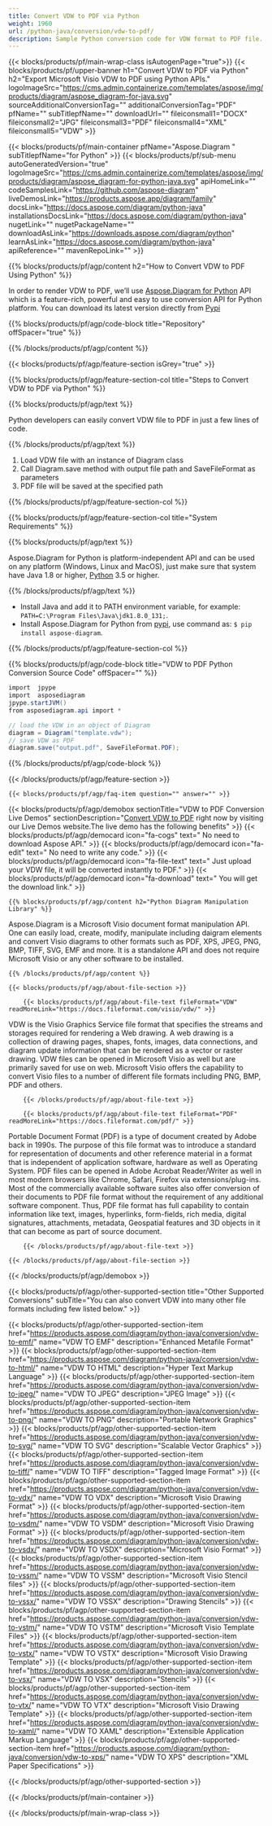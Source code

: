 ```yaml
---
title: Convert VDW to PDF via Python 
weight: 1960
url: /python-java/conversion/vdw-to-pdf/ 
description: Sample Python conversion code for VDW format to PDF file. Use this example code to convert VDW to PDF within any Python based application.
---
```


{{< blocks/products/pf/main-wrap-class isAutogenPage="true">}}
{{< blocks/products/pf/upper-banner h1="Convert VDW to PDF via Python" h2="Export Microsoft Visio VDW to PDF using Python APIs." logoImageSrc="https://cms.admin.containerize.com/templates/aspose/img/products/diagram/aspose_diagram-for-java.svg" sourceAdditionalConversionTag="" additionalConversionTag="PDF" pfName="" subTitlepfName="" downloadUrl="" fileiconsmall1="DOCX" fileiconsmall2="JPG" fileiconsmall3="PDF" fileiconsmall4="XML" fileiconsmall5="VDW" >}}

{{< blocks/products/pf/main-container pfName="Aspose.Diagram " subTitlepfName="for Python" >}}
{{< blocks/products/pf/sub-menu autoGeneratedVersion="true" logoImageSrc="https://cms.admin.containerize.com/templates/aspose/img/products/diagram/aspose_diagram-for-python-java.svg" apiHomeLink="" codeSamplesLink="https://github.com/aspose-diagram" liveDemosLink="https://products.aspose.app/diagram/family" docsLink="https://docs.aspose.com/diagram/python-java" installationsDocsLink="https://docs.aspose.com/diagram/python-java" nugetLink="" nugetPackageName="" downloadAsLink="https://downloads.aspose.com/diagram/python" learnAsLink="https://docs.aspose.com/diagram/python-java" apiReference="" mavenRepoLink="" >}}

{{% blocks/products/pf/agp/content h2="How to Convert VDW to PDF Using Python" %}}

 In order to render VDW to PDF, we’ll use
 [Aspose.Diagram for Python](https://products.aspose.com/diagram/python-java/) 
 API which is a feature-rich, powerful and easy to use conversion API for Python platform. You can download its latest version directly from
 [Pypi](https://pypi.org/project/aspose-diagram/) 

{{% blocks/products/pf/agp/code-block title="Repository" offSpacer="true" %}}

{{% /blocks/products/pf/agp/content %}}

{{< blocks/products/pf/agp/feature-section isGrey="true" >}}

{{% blocks/products/pf/agp/feature-section-col title="Steps to Convert VDW to PDF via Python" %}}

{{% blocks/products/pf/agp/text %}}

 Python developers can easily convert VDW file to PDF in just a few lines of code.

{{% /blocks/products/pf/agp/text %}}

1.  Load VDW file with an instance of Diagram class
1.  Call Diagram.save method with output file path and SaveFileFormat as parameters
1.  PDF file will be saved at the specified path

{{% /blocks/products/pf/agp/feature-section-col %}}

{{% blocks/products/pf/agp/feature-section-col title="System Requirements" %}}

{{% blocks/products/pf/agp/text %}}

 Aspose.Diagram for Python is platform-independent API and can be used on any platform (Windows, Linux and MacOS), just make sure that system have Java 1.8 or higher, [Python](https://www.python.org/downloads/) 3.5 or higher. 
 
{{% /blocks/products/pf/agp/text %}}

- Install Java and add it to PATH environment variable, for example: <code>PATH=C:\Program Files\Java\jdk1.8.0_131;</code>.
- Install Aspose.Diagram for Python from <a href="https://pypi.org/project/aspose-diagram/">pypi</a>, use command as: <code>$ pip install aspose-diagram</code>.

{{% /blocks/products/pf/agp/feature-section-col %}}

{{% blocks/products/pf/agp/code-block title="VDW to PDF Python Conversion Source Code" offSpacer="" %}}

```cs
import  jpype     
import  asposediagram     
jpype.startJVM() 
from asposediagram.api import *

// load the VDW in an object of Diagram 
diagram = Diagram("template.vdw");
// save VDW as PDF 
diagram.save("output.pdf", SaveFileFormat.PDF);   

```

{{% /blocks/products/pf/agp/code-block %}}

{{< /blocks/products/pf/agp/feature-section >}}

    {{< blocks/products/pf/agp/faq-item question="" answer="" >}}
 

<!-- aboutfile Starts -->

{{< blocks/products/pf/agp/demobox sectionTitle="VDW to PDF Conversion Live Demos" sectionDescription="[Convert VDW to PDF](https://products.aspose.app/diagram/conversion/vdw-to-pdf) right now by visiting our Live Demos website.The live demo has the following benefits" >}}
        {{< blocks/products/pf/agp/democard icon="fa-cogs" text=" No need to download Aspose API." >}}
        {{< blocks/products/pf/agp/democard icon="fa-edit" text=" No need to write any code." >}}
        {{< blocks/products/pf/agp/democard icon="fa-file-text" text=" Just upload your VDW file, it will be converted instantly to PDF." >}}
        {{< blocks/products/pf/agp/democard icon="fa-download" text=" You will get the download link." >}}

    {{% blocks/products/pf/agp/content h2="Python Diagram Manipulation Library" %}}

 Aspose.Diagram is a Microsoft Visio document format manipulation API. One can easily load, create, modify, manipulate including daigram elements and convert Visio diagrams to other formats such as PDF, XPS, JPEG, PNG, BMP, TIFF, SVG, EMF and more. It is a standalone API and does not require Microsoft Visio or any other software to be installed.  



    {{% /blocks/products/pf/agp/content %}}

    {{< blocks/products/pf/agp/about-file-section >}}

        {{< blocks/products/pf/agp/about-file-text fileFormat="VDW" readMoreLink="https://docs.fileformat.com/visio/vdw/" >}}

VDW is the Visio Graphics Service file format that specifies the streams and storages required for rendering a Web drawing. A web drawing is a collection of drawing pages, shapes, fonts, images, data connections, and diagram update information that can be rendered as a vector or raster drawing. VDW files can be opened in Microsoft Visio as well but are primarily saved for use on web. Microsoft Visio offers the capability to convert Visio files to a number of different file formats including PNG, BMP, PDF and others.


        {{< /blocks/products/pf/agp/about-file-text >}}

        {{< blocks/products/pf/agp/about-file-text fileFormat="PDF" readMoreLink="https://docs.fileformat.com/pdf/" >}}

Portable Document Format (PDF) is a type of document created by Adobe back in 1990s. The purpose of this file format was to introduce a standard for representation of documents and other reference material in a format that is independent of application software, hardware as well as Operating System. PDF files can be opened in Adobe Acrobat Reader/Writer as well in most modern browsers like Chrome, Safari, Firefox via extensions/plug-ins. Most of the commercially available software suites also offer conversion of their documents to PDF file format without the requirement of any additional software component. Thus, PDF file format has full capability to contain information like text, images, hyperlinks, form-fields, rich media, digital signatures, attachments, metadata, Geospatial features and 3D objects in it that can become as part of source document.


        {{< /blocks/products/pf/agp/about-file-text >}}

    {{< /blocks/products/pf/agp/about-file-section >}}

{{< /blocks/products/pf/agp/demobox >}}

<!-- aboutfile Ends -->

{{< blocks/products/pf/agp/other-supported-section title="Other Supported Conversions" subTitle="You can also convert VDW into many other file formats including few listed below." >}}

{{< blocks/products/pf/agp/other-supported-section-item href="https://products.aspose.com/diagram/python-java/conversion/vdw-to-emf/" name="VDW TO EMF" description="Enhanced Metafile Format" >}}
{{< blocks/products/pf/agp/other-supported-section-item href="https://products.aspose.com/diagram/python-java/conversion/vdw-to-html/" name="VDW TO HTML" description="Hyper Text Markup Language" >}}
{{< blocks/products/pf/agp/other-supported-section-item href="https://products.aspose.com/diagram/python-java/conversion/vdw-to-jpeg/" name="VDW TO JPEG" description="JPEG Image" >}}
{{< blocks/products/pf/agp/other-supported-section-item href="https://products.aspose.com/diagram/python-java/conversion/vdw-to-png/" name="VDW TO PNG" description="Portable Network Graphics" >}}
{{< blocks/products/pf/agp/other-supported-section-item href="https://products.aspose.com/diagram/python-java/conversion/vdw-to-svg/" name="VDW TO SVG" description="Scalable Vector Graphics" >}}
{{< blocks/products/pf/agp/other-supported-section-item href="https://products.aspose.com/diagram/python-java/conversion/vdw-to-tiff/" name="VDW TO TIFF" description="Tagged Image Format" >}}
{{< blocks/products/pf/agp/other-supported-section-item href="https://products.aspose.com/diagram/python-java/conversion/vdw-to-vdx/" name="VDW TO VDX" description="Microsoft Visio Drawing Format" >}}
{{< blocks/products/pf/agp/other-supported-section-item href="https://products.aspose.com/diagram/python-java/conversion/vdw-to-vsdm/" name="VDW TO VSDM" description="Microsoft Visio Drawing Format" >}}
{{< blocks/products/pf/agp/other-supported-section-item href="https://products.aspose.com/diagram/python-java/conversion/vdw-to-vsdx/" name="VDW TO VSDX" description="Microsoft Visio Format" >}}
{{< blocks/products/pf/agp/other-supported-section-item href="https://products.aspose.com/diagram/python-java/conversion/vdw-to-vssm/" name="VDW TO VSSM" description="Microsoft Visio Stencil files" >}}
{{< blocks/products/pf/agp/other-supported-section-item href="https://products.aspose.com/diagram/python-java/conversion/vdw-to-vssx/" name="VDW TO VSSX" description="Drawing Stencils" >}}
{{< blocks/products/pf/agp/other-supported-section-item href="https://products.aspose.com/diagram/python-java/conversion/vdw-to-vstm/" name="VDW TO VSTM" description="Microsoft Visio Template Files" >}}
{{< blocks/products/pf/agp/other-supported-section-item href="https://products.aspose.com/diagram/python-java/conversion/vdw-to-vstx/" name="VDW TO VSTX" description="Microsoft Visio Drawing Template" >}}
{{< blocks/products/pf/agp/other-supported-section-item href="https://products.aspose.com/diagram/python-java/conversion/vdw-to-vsx/" name="VDW TO VSX" description="Stencils" >}}
{{< blocks/products/pf/agp/other-supported-section-item href="https://products.aspose.com/diagram/python-java/conversion/vdw-to-vtx/" name="VDW TO VTX" description="Microsoft Visio Drawing Template" >}}
{{< blocks/products/pf/agp/other-supported-section-item href="https://products.aspose.com/diagram/python-java/conversion/vdw-to-xaml/" name="VDW TO XAML" description="Extensible Application Markup Language" >}}
{{< blocks/products/pf/agp/other-supported-section-item href="https://products.aspose.com/diagram/python-java/conversion/vdw-to-xps/" name="VDW TO XPS" description="XML Paper Specifications" >}}

{{< /blocks/products/pf/agp/other-supported-section >}}

{{< /blocks/products/pf/main-container >}}
    
{{< /blocks/products/pf/main-wrap-class >}}